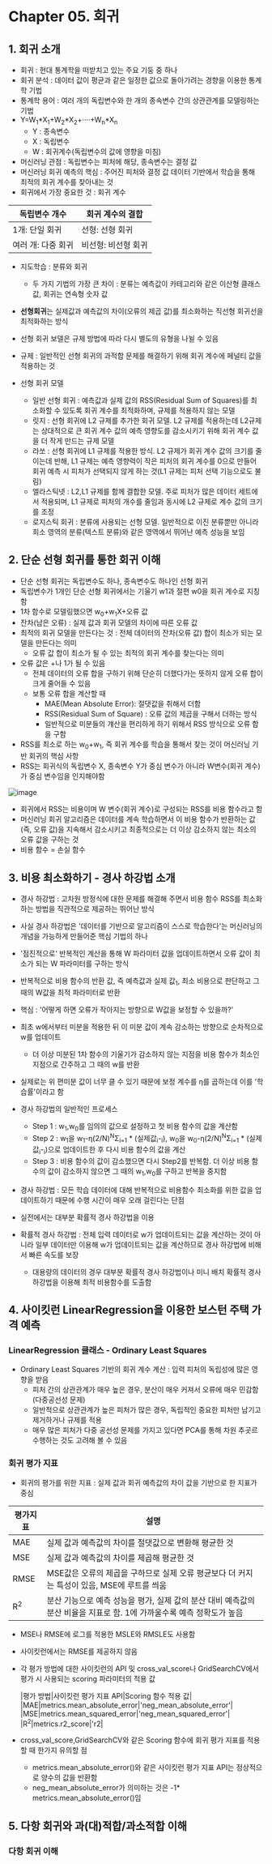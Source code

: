 # Chapter 05. 회귀
## 1. 회귀 소개
 - 회귀 : 현대 통계학을 떠받치고 있는 주요 기둥 중 하나
 - 회귀 분석 : 데이터 값이 평균과 같은 일정한 값으로 돌아가려는 경향을 이용한 통계학 기법
 - 통계학 용어 : 여러 개의 독립변수와 한 개의 종속변수 간의 상관관계를 모델링하는 기법
 - Y=W<sub>1</sub>*X<sub>1</sub>+W<sub>2</sub>*X<sub>2</sub>+····+W<sub>n</sub>*X<sub>n</sub>
   - Y : 종속변수
   - X : 독립변수
   - W : 회귀계수(독립변수의 값에 영향을 미침)
 - 머신러닝 관점 : 독립변수는 피처에 해당, 종속변수는 결정 값
 - 머신러닝 회귀 예측의 핵심 : 주어진 피처와 결정 값 데이터 기반에서 학습을 통해 최적의 회귀 계수를 찾아내는 것
 - 회귀에서 가장 중요한 것 : 회귀 계수
 
 |독립변수 개수|회귀 계수의 결합|
 |------------|---------------|
 |1개: 단일 회귀|선형: 선형 회귀|
 |여러 개: 다중 회귀|비선형: 비선형 회귀|
 
 - 지도학습 : 분류와 회귀
   - 두 가지 기법의 가장 큰 차이 : 분류는 예측값이 카테고리와 같은 이산형 클래스 값, 회귀는 연속형 숫자 값
   
 - **선형회귀**는 실제값과 예측값의 차이(오류의 제곱 값)를 최소화하는 직선형 회귀선을 최적화하는 방식
 - 선형 회귀 보델은 규제 방법에 따라 다시 별도의 유형을 나뉠 수 있음
 - 규제 : 일반적인 선형 회귀의 과적합 문제를 해결하기 위해 회귀 계수에 페널티 값을 적용하는 것
 - 선형 회귀 모델
   - 일반 선형 회귀 : 예측값과 실제 값의 RSS(Residual Sum of Squares)를 최소화할 수 있도록 회귀 계수를 최적화하며, 규제를 적용하지 않는 모델
   - 릿지 : 선형 회귀에 L2 규제를 추가한 회귀 모델. L2 규제를 적용하는데 L2규제는 상대적으로 큰 회귀 계수 값의 예측 영향도를 감소시키기 위해
            회귀 계수 값을 더 작게 만드는 규제 모델
   - 라쏘 : 선형 회귀에 L1 규제를 적용한 방식. L2 규제가 회귀 계수 값의 크기를 줄이는데 반해, L1 규제는 예측 영향력이 작은 피처의 회귀 계수를
            0으로 만들어 회귀 예측 시 피처가 선택되지 않게 하는 것(L1 규제는 피처 선택 기능으로도 불림)
   - 엘라스틱넷 : L2,L1 규제를 함께 결합한 모델. 주로 피처가 많은 데이터 세트에서 적용되며, L1 규제로 피처의 개수를 줄임과 동시에 L2 규제로
                 계수 값의 크기를 조정
   - 로지스틱 회귀 : 분류에 사용되는 선형 모델. 일반적으로 이진 분류뿐만 아니라 희소 영역의 분류(텍스트 분류)와 같은 영역에서 뛰어난 예측 성능을 보임
   
## 2. 단순 선형 회귀를 통한 회귀 이해
 - 단순 선형 회귀는 독립변수도 하나, 종속변수도 하나인 선형 회귀
 - 독립변수가 1개인 단순 선형 회귀에서는 기울기 w1과 절편 w0을 회귀 계수로 지칭함
 - 1차 함수로 모델링했으면 w<sub>0</sub>+w<sub>1</sub>X+오류 값
 - 잔차(남은 오류) : 실제 값과 회귀 모델의 차이에 따른 오류 값
 - 최적의 회귀 모델을 만든다는 것 : 전체 데이터의 잔차(오류 값) 합이 최소가 되는 모델을 만든다는 의미
   - 오류 값 합이 최소가 될 수 있는 최적의 회귀 계수를 찾는다는 의미
 - 오류 값은 +나 1가 될 수 있음
   - 전체 데이터의 오류 합을 구하기 위해 단순히 더했다가는 뜻하지 않게 오류 합이 크게 줄어들 수 있음
   - 보통 오류 합을 계산할 때
     - MAE(Mean Absolute Error): 절댓값을 취해서 더함
     - RSS(Residual Sum of Square) : 오류 값의 제곱을 구해서 더하는 방식
     - 일반적으로 미분들의 걔산을 편리하게 하기 위해서 RSS 방식으로 오류 합을 구함
 - RSS를 최소로 하는 w<sub>0</sub>+w<sub>1</sub>, 즉 회귀 계수를 학습을 통해서 찾는 것이 머신러닝 기반 회귀의 핵심 사항
 - RSS는 회귀식의 독립변수 X, 종속변수 Y가 중심 변수가 아니라 W변수(회귀 계수)가 중심 변수임을 인지해야함
 
 ![image](https://user-images.githubusercontent.com/49123169/74443092-f7b36e00-4eb5-11ea-93eb-d528fce716c8.png)
 
 - 회귀에서 RSS는 비용이며 W 변수(회귀 계수)로 구성되는 RSS를 비용 함수라고 함
 - 머신러닝 회귀 알고리즘은 데이터를 계속 학습하면서 이 비용 함수가 반환하는 값(즉, 오류 값)을 지속해서 감소시키고
   최종적으로는 더 이상 감소하지 않는 최소의 오류 값을 구하는 것
 - 비용 함수 = 손실 함수
 
## 3. 비용 최소화하기 - 경사 하강법 소개
 - 경사 하강법 : 고차원 방정식에 대한 문제를 해결해 주면서 비용 함수 RSS를 최소화하는 방법을 직관적으로 제공하는 뛰어난 방식
 - 사실 경사 하강법은 '데이터를 기반으로 알고리즘이 스스로 학습한다'는 머신러닝의 개념을 가능하게 만들어준 핵심 기법의 하나
 - '점진적으로' 반복적인 계산을 통해 W 파라미터 값을 업데이트하면서 오류 값이 최소가 되는 W 파라미터를 구하는 방식
 - 반복적으로 비용 함수의 반환 값, 즉 예측값과 실제 값<sub>1</sub>, 최소 비용으로 판단하고 그 때의 W값을 최적 파라미터로 반환
 - 핵심 : '어떻게 하면 오류가 작아지는 방향으로 W값을 보정할 수 있을까?'
 - 최초 w에서부터 미분을 적용한 뒤 이 미분 값이 계속 감소하는 방향으로 순차적으로 w를 업데이트
   - 더 이상 미분된 1차 함수의 기울기가 감소하지 않는 지점을 비용 함수가 최소인 지점으로 간주하고 그 때의 w를 반환
 - 실제로는 위 편미분 값이 너무 클 수 있기 때문에 보정 계수를 η를 곱하는데 이를 '학습률'이라고 함
 - 경사 하강법의 일반적인 프로세스
   - Step 1 : w<sub>1</sub>,w<sub>0</sub>를 임의의 값으로 설정하고 첫 비용 함수의 값을 계산함
   - Step 2 : w<sub>1</sub>을 w<sub>1</sub>-η(2/N)<sup>N</sup>Σ<sub>i=1</sub> * (실제값<sub>i</sub>-<sub>i</sub>),
              w<sub>0</sub>을 w<sub>0</sub>-η(2/N)<sup>N</sup>Σ<sub>i=1</sub> * (실제값<sub>i</sub>-<sub>i</sub>)으로 업데이트한 후
              다시 비용 함수의 값을 계산
   - Step 3 : 비용 함수의 값이 감소했으면 다시 Step2를 반복함. 더 이상 비용 함수의 값이 감소하지 않으면 그 때의 w<sub>1</sub>,w<sub>0</sub>를 구하고 반복을 중지함
   
 - 경사 하강법 : 모든 학습 데이터에 대해 반복적으로 비용함수 최소화를 위한 값을 업데이트하기 때문에 수행 시간이 매우 오래 걸린다는 단점
 - 실전에서는 대부분 확률적 경사 하강법을 이용
 - 확률적 경사 하강법 : 전체 입력 데이터로 w가 업데이트되는 값을 계산하는 것이 아니라 일부 데이터만 이용해 w가 업데이트되는 값을 계산하므로 경사 하강법에 비해서 빠른 속도를 보장
   - 대용량의 데이터의 경우 대부분 확률적 경사 하강법이나 미니 배치 확률적 경사 하강법을 이용해 최적 비용함수를 도출함
   
## 4. 사이킷런 LinearRegression을 이용한 보스턴 주택 가격 예측
### LinearRegression 클래스 - Ordinary Least Squares
  - Ordinary Least Squares 기반의 회귀 계수 계산 : 입력 피처의 독립성에 많은 영향을 받음
    - 피처 간의 상관관계가 매우 높은 경우, 분산이 매우 커져서 오류에 매우 민감함 (다중공선성 문제)
    - 일반적으로 상관관계가 높은 피처가 많은 경우, 독립적인 중요한 피처만 남기고 제거하거나 규제를 적용
    - 매우 많은 피처가 다중 공선성 문제를 가지고 있다면 PCA를 통해 차원 추곳르 수행하는 것도 고려해 볼 수 있음
    
### 회귀 평가 지표
 - 회귀의 평가를 위한 지표 : 실제 값과 회귀 예측값의 차이 값을 기반으로 한 지표가 중심
 
 |평가지표|설명|
 |-------|----|
 |MAE|실제 값과 예측값의 차이를 절댓값으로 변환해 평균한 것|
 |MSE|실제 값과 예측값의 차이를 제곱해 평균한 것|
 |RMSE|MSE값은 오류의 제곱을 구하므로 실제 오류 평균보다 더 커지는 특성이 있음, MSE에 루트를 씌움|
 |R<sup>2</sup>|분산 기능으로 예측 성능을 평가, 실제 값의 분산 대비 예측값의 분산 비율을 지표로 함. 1에 가까울수록 예측 정확도가 높음|
 
 - MSE나 RMSE에 로그를 적용한 MSLE와 RMSLE도 사용함
 - 사이킷런에서는 RMSE를 제공하지 않음
 - 각 평가 방법에 대한 사이킷런의 API 및 cross_val_score나 GridSearchCV에서 평가 시 사용되는 scoring 파라미터의 적용 값
   
   |평가 방법|사이킷런 평가 지표 API|Scoring 함수 적용 값|
   |MAE|metrics.mean_absolute_error|'neg_mean_absolute_error'|
   |MSE|metrics.mean_squared_error|'neg_mean_squared_error'|
   |R<sup>2</sup>|metrics.r2_score|'r2|
   
 - cross_val_score,GridSearchCV와 같은 Scoring 함수에 회귀 평가 지표를 적용할 때 한가지 유의할 점
   - metrics.mean_absolute_error()와 같은 사이킷런 평가 지표 API는 정상적으로 양수의 값을 반환함
   - neg_mean_absolute_error가 의미하는 것은 -1* metrics.mean_absolute_error()임
   
## 5. 다항 회귀와 과(대)적합/과소적합 이해
### 다항 회귀 이해
